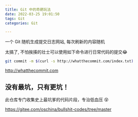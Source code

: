 ```yaml
---
title: Git 中的奇葩玩法
date: 2022-03-25 19:01:50
tags: Git
categories: Git

---
```


 

一个 Git 随机生成提交日志网站, 每次刷新的内容随机

太搞了, 不怕挨揍的壮士可以使用如下命令进行日常代码的提交😂

<!--more-->

```bash
git commit -m $(curl -s http://whatthecommit.com/index.txt)
```

<http://whatthecommit.com>



##  没有最坑，只有更坑！



此仓库专门收集史上最坑爹的代码片段，专治低血压 😵

<https://gitee.com/oschina/bullshit-codes/tree/master>